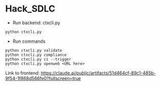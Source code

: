 # Hack_SDLC

- Run backend: ctxcli.py

```
python ctxcli.py
```

- Run commands

```
python ctxcli.py validate
python ctxcli.py compliance
python ctxcli.py ci --trigger
python ctxcli.py openweb <URL here>
```

Link to frontend: https://claude.ai/public/artifacts/51d464cf-89c1-485b-9f54-1f868d566fe0?fullscreen=true
